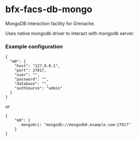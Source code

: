 # bfx-facs-db-mongo

MongoDB interaction facility for Grenache.

Uses native mongodb driver to interact with mongodb server.

### Example configuration

```
{
  "m0": {
    "host": "127.0.0.1",
    "port": 27017,
    "user": "",
    "password": "",
    "database": "",
    "authSource": "admin"
  }
}
```
or
```
{
    "m0": {
       mongoUri: "mongodb://mongodb0.example.com:27017"
    }
}
```

